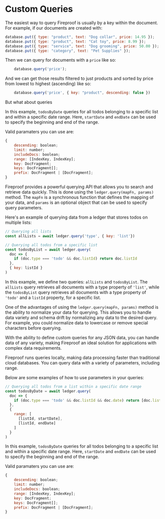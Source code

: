 # Custom Queries

The easiest way to query Fireproof is usually by a key within the document. For example, if our documents are created with:

```js
database.put({ type: "product", text: "Dog collar", price: 14.95 });
database.put({ type: "product", text: "Cat toy", price: 8.99 });
database.put({ type: "service", text: "Dog grooming", price: 50.00 });
database.put({ type: "category", text: "Pet Supplies" });
```

Then we can query for documents with a `price` like so:

```js
    database.query('price');
```

And we can get those results filtered to just products and sorted by price from lowest to highest (ascending) like so:

```js
    database.query('price', { key: "product", descending: false })
```

But what about queries 


In this example, `todosByDate` queries for all todos belonging to a specific list and within a specific date range. Here, `startDate` and `endDate` can be used to specify the beginning and end of the range.

Valid paramaters you can use are: 
```js
{
    descending: boolean;
    limit: number;
    includeDocs: boolean;
    range: [IndexKey, IndexKey];
    key: DocFragment;
    keys: DocFragment[];
    prefix: DocFragment | [DocFragment];
}
```


Fireproof provides a powerful querying API that allows you to search and retrieve data quickly. This is done using the `ledger.query(mapFn, params)` method. The `mapFn` is a synchronous function that defines the mapping of your data, and `params` is an optional object that can be used to specify query parameters.

Here's an example of querying data from a ledger that stores todos on multiple lists:

```js
// Querying all lists
const allLists = await ledger.query('type', { key: 'list'})

// Querying all todos from a specific list
const todosByList = await ledger.query(
  doc => {
    if (doc.type === 'todo' && doc.listId) return doc.listId
  },
  { key: listId }
)
```

In this example, we define two queries: `allLists` and `todosByList`. The `allLists` query retrieves all documents with a type property of `'list'`, while the `todosByList` query retrieves all documents with a type property of `'todo'` and a `listId` property, for a specific list.

One of the advantages of using the `ledger.query(mapFn, params)` method is the ability to normalize your data for querying. This allows you to handle data variety and schema drift by normalizing any data to the desired query. For example, you could normalize data to lowercase or remove special characters before querying.

With the ability to define custom queries for any JSON data, you can handle data of any variety, making Fireproof an ideal solution for applications with complex data requirements.

Fireproof runs queries locally, making data processing faster than traditional cloud databases. You can query data with a variety of parameters, including range.

Below are some examples of how to use parameters in your queries:

```js
// Querying all todos from a list within a specific date range
const todosByDate = await ledger.query(
  doc => {
    if (doc.type === 'todo' && doc.listId && doc.date) return [doc.listId, doc.date]
  },
  {
    range: [
      [listId, startDate],
      [listId, endDate]
    ]
  }
)
```

In this example, `todosByDate` queries for all todos belonging to a specific list and within a specific date range. Here, `startDate` and `endDate` can be used to specify the beginning and end of the range.

Valid paramaters you can use are: 
```js
{
    descending: boolean;
    limit: number;
    includeDocs: boolean;
    range: [IndexKey, IndexKey];
    key: DocFragment;
    keys: DocFragment[];
    prefix: DocFragment | [DocFragment];
}
```
